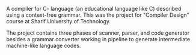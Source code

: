 A compiler for C- language (an educational language like C) described using a context-free grammar.
This was the project for "Compiler Design" course at Sharif University of Technology.

The project contains three phases of scanner, parser, and code generator besides a grammar converter working in pipeline
to generate intermediate machine-like language codes.
